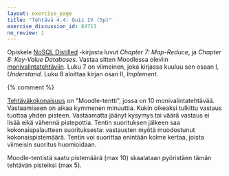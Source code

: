 ```yaml
---
layout: exercise_page
title: "Tehtävä 4.4: Quiz IV (5p)"
exercise_discussion_id: 84713
no_review: 1
---
```


Opiskele [NoSQL Distilled][reading] -kirjasta luvut  *Chapter 7: Map-Reduce*, ja *Chapter 8: Key-Value Databases*. Vastaa sitten Moodlessa oleviin [monivalintatehtäviin][quiz]. Luku 7 on viimeinen, joka kirjassa kuuluu sen osaan I, *Understand*. Luku 8 aloittaa kirjan osan II, *Implement*. 

[reading]: /tkj2017s/viitteet/#nosql-distilled
[quiz]: https://moodle2.tut.fi/mod/quiz/view.php?id=342825

{% comment %}
[^1]: Monivalintatehtävät eivät ole vielä vastattavissa.
{% endcomment %}


[Tehtäväkokonaisuus][quiz] on "Moodle-tentti", jossa on 10 monivalintatehtävää. Vastaamiseen on aikaa kymmenen minuuttia. Kukin oikeaksi tulkittu vastaus tuottaa yhden pisteen. Vastaamatta jäänyt kysymys tai väärä vastaus ei lisää eikä vähennä pistepottia. Tentin suorituksen jälkeen saa kokonaispalautteen suorituksesta: vastausten myötä muodostunut kokonaispistemäärä. Tentin voi suorittaa enintään kolme kertaa, joista viimeisin suoritus huomioidaan.

Moodle-tentistä saatu pistemäärä (max 10) skaalataan pyöristäen tämän tehtävän pisteiksi (max 5).

<br/>

